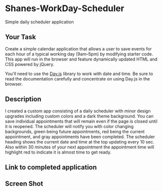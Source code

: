 # Shanes-WorkDay-Scheduler
Simple daily scheduler application 

## Your Task

Create a simple calendar application that allows a user to save events for each hour of a typical working day (9am&ndash;5pm) by modifying starter code. This app will run in the browser and feature dynamically updated HTML and CSS powered by jQuery.

You'll need to use the [Day.js](https://day.js.org/en/) library to work with date and time. Be sure to read the documentation carefully and concentrate on using Day.js in the browser.

## Description

I created a custom app consisting of a daily scheduler with minor design upgrades including custom colors and a dark theme background. You can save individual appointments that will remain even if the page is closed until it is reopened. The scheduler will notify you with color changing backgrounds, green being future appointments, red being the current appointment, and gray appointments have been completed. The scheduler heading shows the current date and time at the top updating every 10 sec. Also within 30 minutes of your next appointment the appointment time will highlight red to indicate it is almost time to get ready.

## Link to completed application

## Screen Shot 